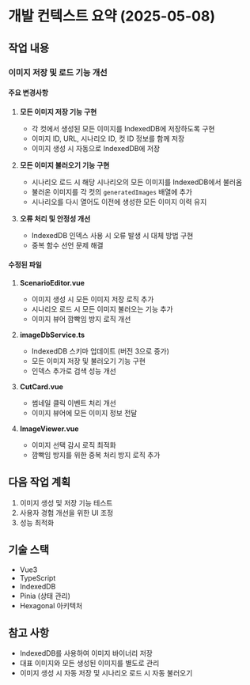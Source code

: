 # 개발 컨텍스트 요약 (2025-05-08)

## 작업 내용

### 이미지 저장 및 로드 기능 개선

#### 주요 변경사항
1. **모든 이미지 저장 기능 구현**
   - 각 컷에서 생성된 모든 이미지를 IndexedDB에 저장하도록 구현
   - 이미지 ID, URL, 시나리오 ID, 컷 ID 정보를 함께 저장
   - 이미지 생성 시 자동으로 IndexedDB에 저장

2. **모든 이미지 불러오기 기능 구현**
   - 시나리오 로드 시 해당 시나리오의 모든 이미지를 IndexedDB에서 불러옴
   - 불러온 이미지를 각 컷의 `generatedImages` 배열에 추가
   - 시나리오를 다시 열어도 이전에 생성한 모든 이미지 이력 유지

3. **오류 처리 및 안정성 개선**
   - IndexedDB 인덱스 사용 시 오류 발생 시 대체 방법 구현
   - 중복 함수 선언 문제 해결

#### 수정된 파일
1. **ScenarioEditor.vue**
   - 이미지 생성 시 모든 이미지 저장 로직 추가
   - 시나리오 로드 시 모든 이미지 불러오는 기능 추가
   - 이미지 뷰어 깜빡임 방지 로직 개선

2. **imageDbService.ts**
   - IndexedDB 스키마 업데이트 (버전 3으로 증가)
   - 모든 이미지 저장 및 불러오기 기능 구현
   - 인덱스 추가로 검색 성능 개선

3. **CutCard.vue**
   - 썸네일 클릭 이벤트 처리 개선
   - 이미지 뷰어에 모든 이미지 정보 전달

4. **ImageViewer.vue**
   - 이미지 선택 감시 로직 최적화
   - 깜빡임 방지를 위한 중복 처리 방지 로직 추가

## 다음 작업 계획
1. 이미지 생성 및 저장 기능 테스트
2. 사용자 경험 개선을 위한 UI 조정
3. 성능 최적화

## 기술 스택
- Vue3
- TypeScript
- IndexedDB
- Pinia (상태 관리)
- Hexagonal 아키텍처

## 참고 사항
- IndexedDB를 사용하여 이미지 바이너리 저장
- 대표 이미지와 모든 생성된 이미지를 별도로 관리
- 이미지 생성 시 자동 저장 및 시나리오 로드 시 자동 불러오기
